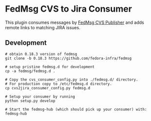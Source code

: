 # FedMsg CVS to Jira Consumer

This plugin consumes messages by [FedMsg CVS Publisher](https://github.com/glensc/fedmsg-cvs)
and adds remote links to matching JIRA issues.

## Development

```
# obtain 0.18.3 version of fedmsg
git clone -b 0.18.3 https://github.com/fedora-infra/fedmsg

# setup pristine fedmsg.d for development
cp -a fedmsg/fedmsg.d .

# Copy the cvs_consumer_config.py into ./fedmsg.d/ directory.
# For production copy to /etc/fedmsg.d directory.
cp cvs2jira_consumer_config.py fedmsg.d

# Setup your consumer by running
python setup.py develop

# Start the fedmsg-hub (which should pick up your consumer) with:
fedmsg-hub
```

